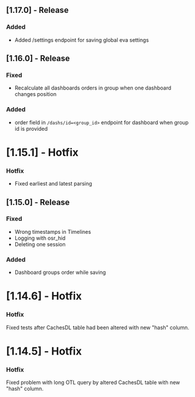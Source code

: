 ## [1.17.0] - Release
### Added
- Added /settings endpoint for saving global eva settings

## [1.16.0] - Release
### Fixed
- Recalculate all dashboards orders in group when one dashboard changes position
### Added
- order field in `/dashs/id=<group_id>` endpoint for dashboard when group id is provided

# [1.15.1] - Hotfix
### Hotfix
 - Fixed earliest and latest parsing 

## [1.15.0] - Release
### Fixed
 - Wrong timestamps in Timelines
 - Logging with osr_hid
 - Deleting one session

### Added
- Dashboard groups order while saving

# [1.14.6] - Hotfix
### Hotfix
Fixed tests after CachesDL table had been altered with new "hash" column.

# [1.14.5] - Hotfix
### Hotfix
Fixed problem with long OTL query by altered CachesDL table with new "hash" column.